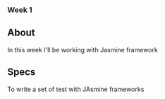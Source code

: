### Week 1

## About
In this week I'll be working with Jasmine  framework

## Specs
To write a set of test with JAsmine frameworks
